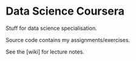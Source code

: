 # Data Science Coursera
Stuff for data science specialisation.

Source code contains my assignments/exercises. 

See the [wiki] for lecture notes. 

